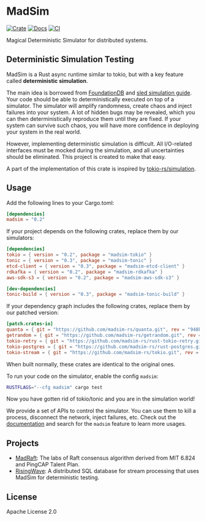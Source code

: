 # MadSim

[![Crate](https://img.shields.io/crates/v/madsim.svg)](https://crates.io/crates/madsim)
[![Docs](https://docs.rs/madsim/badge.svg)](https://docs.rs/madsim)
[![CI](https://github.com/madsim-rs/madsim/workflows/CI/badge.svg?branch=main)](https://github.com/madsim-rs/madsim/actions)

Magical Deterministic Simulator for distributed systems.

## Deterministic Simulation Testing

MadSim is a Rust async runtime similar to tokio, but with a key feature called **deterministic simulation**.

The main idea is borrowed from [FoundationDB](https://www.youtube.com/watch?v=4fFDFbi3toc) and [sled simulation guide](https://sled.rs/simulation.html).
Your code should be able to deterministically executed on top of a simulator.
The simulator will amplify randomness, create chaos and inject failures into your system.
A lot of hidden bugs may be revealed, which you can then deterministically reproduce them until they are fixed.
If your system can survive such chaos, you will have more confidence in deploying your system in the real world.

However, implementing deterministic simulation is difficult.
All I/O-related interfaces must be mocked during the simulation, and all uncertainties should be eliminated.
This project is created to make that easy.

A part of the implementation of this crate is inspired by [tokio-rs/simulation](https://github.com/tokio-rs/simulation).

## Usage

Add the following lines to your Cargo.toml:

```toml
[dependencies]
madsim = "0.2"
```

If your project depends on the following crates, replace them by our simulators:

```toml
[dependencies]
tokio = { version = "0.2", package = "madsim-tokio" }
tonic = { version = "0.3", package = "madsim-tonic" }
etcd-client = { version = "0.3", package = "madsim-etcd-client" }
rdkafka = { version = "0.2", package = "madsim-rdkafka" }
aws-sdk-s3 = { version = "0.2", package = "madsim-aws-sdk-s3" }

[dev-dependencies]
tonic-build = { version = "0.3", package = "madsim-tonic-build" }
```

If your dependency graph includes the following crates, replace them by our patched version:

```toml
[patch.crates-io]
quanta = { git = "https://github.com/madsim-rs/quanta.git", rev = "948bdc3" }
getrandom = { git = "https://github.com/madsim-rs/getrandom.git", rev = "8daf97e" }
tokio-retry = { git = "https://github.com/madsim-rs/rust-tokio-retry.git", rev = "95e2fd3" }
tokio-postgres = { git = "https://github.com/madsim-rs/rust-postgres.git", rev = "4538cd6" }
tokio-stream = { git = "https://github.com/madsim-rs/tokio.git", rev = "ab251ad" }
```

When built normally, these crates are identical to the original ones.

To run your code on the simulator, enable the config `madsim`:

```sh
RUSTFLAGS="--cfg madsim" cargo test
```

Now you have gotten rid of tokio/tonic and you are in the simulation world!

We provide a set of APIs to control the simulator. You can use them to kill a process, disconnect the network, inject failures, etc.
Check out the [documentation](https://docs.rs/madsim) and search for the `madsim` feature to learn more usages.

## Projects

* [MadRaft](https://github.com/madsim-rs/madraft): The labs of Raft consensus algorithm derived from MIT 6.824 and PingCAP Talent Plan.
* [RisingWave](https://github.com/risingwavelabs/risingwave): A distributed SQL database for stream processing that uses MadSim for deterministic testing.

## License

Apache License 2.0
